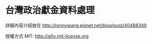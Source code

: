 台灣政治獻金資料處理
====================

詳細內容介紹放在 http://ronnywang.pixnet.net/blog/post/40488349

授權方式 MIT: http://g0v.mit-license.org
